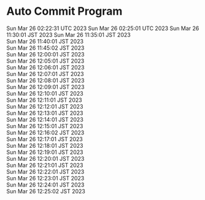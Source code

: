 # Auto Commit Program
Sun Mar 26 02:22:31 UTC 2023
Sun Mar 26 02:25:01 UTC 2023
Sun Mar 26 11:30:01 JST 2023
Sun Mar 26 11:35:01 JST 2023 <br/>
Sun Mar 26 11:40:01 JST 2023 <br/>
Sun Mar 26 11:45:02 JST 2023 <br/>
Sun Mar 26 12:00:01 JST 2023 <br/>
Sun Mar 26 12:05:01 JST 2023 <br/>
Sun Mar 26 12:06:01 JST 2023 <br/>
Sun Mar 26 12:07:01 JST 2023 <br/>
Sun Mar 26 12:08:01 JST 2023 <br/>
Sun Mar 26 12:09:01 JST 2023 <br/>
Sun Mar 26 12:10:01 JST 2023 <br/>
Sun Mar 26 12:11:01 JST 2023 <br/>
Sun Mar 26 12:12:01 JST 2023 <br/>
Sun Mar 26 12:13:01 JST 2023 <br/>
Sun Mar 26 12:14:01 JST 2023 <br/>
Sun Mar 26 12:15:01 JST 2023 <br/>
Sun Mar 26 12:16:02 JST 2023 <br/>
Sun Mar 26 12:17:01 JST 2023 <br/>
Sun Mar 26 12:18:01 JST 2023 <br/>
Sun Mar 26 12:19:01 JST 2023 <br/>
Sun Mar 26 12:20:01 JST 2023 <br/>
Sun Mar 26 12:21:01 JST 2023 <br/>
Sun Mar 26 12:22:01 JST 2023 <br/>
Sun Mar 26 12:23:01 JST 2023 <br/>
Sun Mar 26 12:24:01 JST 2023 <br/>
Sun Mar 26 12:25:02 JST 2023 <br/>
